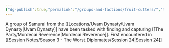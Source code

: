 ```yaml
---
{"dg-publish":true,"permalink":"/groups-and-factions/fruit-cutters/","tags":["Groups"],"updated":"2025-03-01T21:15:14.160+00:00"}
---
```


A group of Samurai from the [[Locations/Uvam Dynasty/Uvam Dynasty\|Uvam Dynasty]] have been tasked with finding and capturing [[The Party/Mordecai Reverence\|Mordecai Reverence]]. First encountered in [[Session Notes/Season 3 - The Worst Diplomates/Session 24\|Session 24]]
